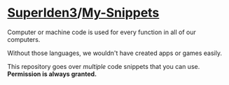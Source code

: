 # [SuperIden3](https://github.com/SuperIden3)/[My-Snippets](https://github.com/SuperIden3/My-Snippets)

Computer or machine code is used for every function in all of our computers.

Without those languages, we wouldn't have created apps or games easily.

This repository goes over *multiple* code snippets that you can use.
**Permission is always granted.**
